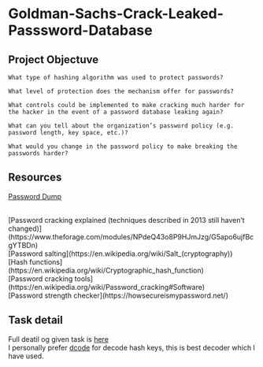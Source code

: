 # Goldman-Sachs-Crack-Leaked-Passsword-Database

## Project Objectuve
`What type of hashing algorithm was used to protect passwords?`

`What level of protection does the mechanism offer for passwords?`

`What controls could be implemented to make cracking much harder for the hacker in the event of a password database leaking again?`

`What can you tell about the organization’s password policy (e.g. password length, key space, etc.)?`

`What would you change in the password policy to make breaking the passwords harder?` 


## Resources 

[Password Dump](https://cdn.theforage.com/vinternships/companyassets/MBA4MnZTNFEoJZGnk/passwd_dump.txt)<br>


<br> 
[Password cracking explained (techniques described in 2013 still haven’t changed)](https://www.theforage.com/modules/NPdeQ43o8P9HJmJzg/G5apo6ujfBcgYTBDn)
<br> 
[Password salting](https://en.wikipedia.org/wiki/Salt_(cryptography))
<br>
[Hash functions](https://en.wikipedia.org/wiki/Cryptographic_hash_function)
<br>
[Password cracking tools](https://en.wikipedia.org/wiki/Password_cracking#Software) 
<br> 
[Password strength checker](https://howsecureismypassword.net/) 

## Task detail

Full deatil og given task is [here](https://www.theforage.com/modules/NPdeQ43o8P9HJmJzg/G5apo6ujfBcgYTBDn) <br>
I personally prefer [dcode](https://www.dcode.fr/md5-hash) for decode hash keys, this is best decoder which I have used.